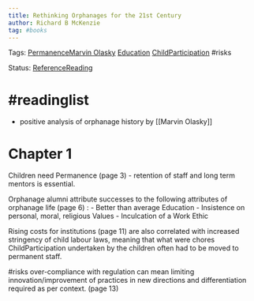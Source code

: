 ```yaml
---
title: Rethinking Orphanages for the 21st Century
author: Richard B McKenzie
tag: #books 
---
```

Tags: [Permanence](Permanence)[Marvin Olasky](Marvin%20Olasky) [Education](Roll%20Ups/Education/Education.md) [ChildParticipation](Roll%20Ups/Child%20Development/ChildParticipation.md) #risks 

Status: [ReferenceReading](ReferenceReading) 
# #readinglist 
- positive analysis of orphanage history by [[Marvin Olasky]]

# Chapter 1

Children need Permanence (page 3) - retention of staff and long term mentors is essential. 


Orphanage alumni attribute successes to the following attributes of orphanage life (page 6) : 
	- Better than average Education
	- Insistence on personal, moral, religious Values
	- Inculcation of a Work Ethic

Rising costs for institutions (page 11) are also correlated with increased stringency of child labour laws, meaning that what were chores ChildParticipation undertaken by the children often had to be moved to permanent staff. 

#risks over-compliance with regulation can mean limiting innovation/improvement of practices in new directions and differentiation required as per context. (page 13)




